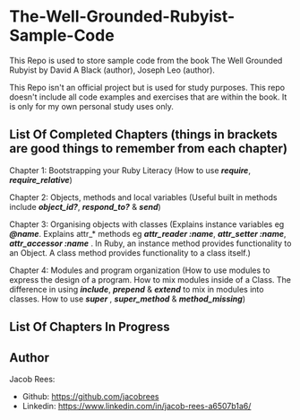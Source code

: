 # The-Well-Grounded-Rubyist-Sample-Code

This Repo is used to store sample code from the book The Well Grounded Rubyist by David A Black (author), Joseph Leo (author).

This Repo isn't an official project but is used for study purposes. This repo doesn't include all code examples and exercises that are within the book. It is only for my own personal study uses only.

## List Of Completed Chapters (things in brackets are good things to remember from each chapter)
  Chapter 1: Bootstrapping your Ruby Literacy (How to use ***require***, ***require_relative***)
  
  Chapter 2: Objects, methods and local variables (Useful built in methods include ***object_id?***, ***respond_to?*** & ***send***)
  
  Chapter 3: Organising objects with classes (Explains instance variables eg ***@name***. Explains attr_* methods eg ***attr_reader :name***,  ***attr_setter :name***,  ***attr_accessor :name*** . In Ruby, an instance method provides functionality to an Object. A class method provides functionality to a class itself.)
  
  Chapter 4: Modules and program organization (How to use modules to express the design of a program. How to mix modules inside of a Class. The difference in using  ***include***, ***prepend*** & ***extend*** to mix in modules into classes. How to use ***super*** , ***super_method*** & ***method_missing***)
  
## List Of Chapters In Progress

## Author
Jacob Rees:
- Github: https://github.com/jacobrees
- Linkedin: https://www.linkedin.com/in/jacob-rees-a6507b1a6/
